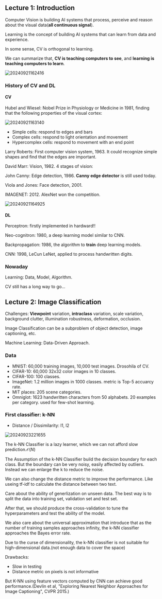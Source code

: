## Lecture 1: Introduction

Computer Vision is building AI systems that process, perceive and reason about the visual data(**all continuous signal**).

Learning is the concept of building AI systems that can learn from data and experience.

In some sense, CV is orthogonal to learning.

We can summarize that, **CV is teaching computers to see**, and **learning is teaching computers to learn**.

![20240921162416](https://cdn.jsdelivr.net/gh/Blackteaxx/Graph@master/img/20240921162416.png)

### History of CV and DL

#### CV

Hubel and Wiesel: Nobel Prize in Physiology or Medicine in 1981, finding that the following properties of the visual cortex:

![20240921163140](https://cdn.jsdelivr.net/gh/Blackteaxx/Graph@master/img/20240921163140.png)

- Simple cells: respond to edges and bars
- Complex cells: respond to light orientation and movement
- Hypercomplex cells: respond to movement with an end point

Larry Roberts: First computer vision system, 1963. It could recognize simple shapes and find that the edges are important.

David Marr: Vision, 1982. 4 stages of vision:

John Canny: Edge detection, 1986. **Canny edge detector** is still used today.

Viola and Jones: Face detection, 2001.

IMAGENET: 2012. AlexNet won the competition.

![20240921164925](https://cdn.jsdelivr.net/gh/Blackteaxx/Graph@master/img/20240921164925.png)

#### DL

Perceptron: firstly implemented in hardward!!

Neo-cognitron: 1980, a deep learning model similar to CNN.

Backpropagation: 1986, the algorithm to **train** deep learning models.

CNN: 1998, LeCun LeNet, applied to process handwritten digits.

### Nowaday

Learning: Data, Model, Algorithm.

CV still has a long way to go...

## Lecture 2: Image Classification

Challenges: **Viewpoint** variation, **intraclass** variation, scale variation, background clutter, illumination robustness, deformation, occlusion.

Image Classification can be a subproblem of object detection, image captioning, etc.

Machine Learning: Data-Driven Approach.

### Data

- MNIST: 60,000 training images, 10,000 test images. Drosohila of CV.
- CIFAR-10: 60,000 32x32 color images in 10 classes.
- CIFAR-100: 100 classes.
- ImageNet: 1.2 million images in 1000 classes. metric is Top-5 accuarcy rate.
- MIT places: 205 scene categories.
- Omniglot: 1623 handwritten characters from 50 alphabets. 20 examples per category. used for few-shot learning.

### First classifier: k-NN

- Distance / Dissimilarity: l1, l2

![20240923221655](https://cdn.jsdelivr.net/gh/Blackteaxx/Graph@master/img/20240923221655.png)

The k-NN Classifier is a lazy learner, which we can not afford slow prediction.$\mathcal{O}(N)$

The Assumption of the k-NN Classifier build the decision boundary for each class. But the boundary can be very noisy, easily affected by outliers. Instead we can enlarge the k to reduce the noise.

We can also change the distance metric to improve the performance. Like useing tf-idf to calculate the distance between two text.

Care about the ability of generlization on unseen data. The best way is to split the data into training set, validation set and test set.

After that, we should produce the cross-validation to tune the hyperparameters and test the ability of the model.

We also care about the universal approximation that introduce that as the number of training samples approaches infinity, the k-NN classifier approaches the Bayes error rate.

Due to the curse of dimensionality, the k-NN classifier is not suitable for high-dimensional data.(not enough data to cover the space)

Drawbacks:

- Slow in testing
- Distance metric on pixels is not informative

But K-NN using feature vectors computed by CNN can achieve good performance.(Devlin et al, "Exploring Nearest Neighbor Approaches for Image Captioning", CVPR 2015.)
